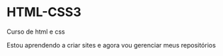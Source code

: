 # HTML-CSS3
 Curso de html e css


Estou aprendendo a criar sites e agora vou gerenciar meus repositórios
